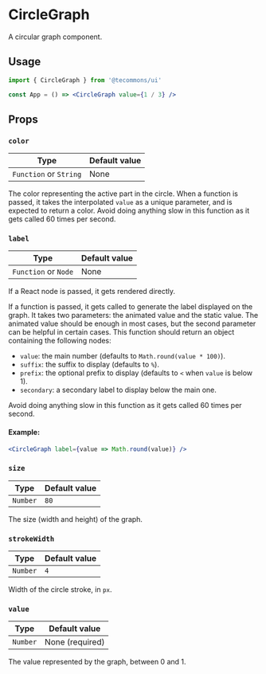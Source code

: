 # CircleGraph

A circular graph component.

## Usage

```jsx
import { CircleGraph } from '@tecommons/ui'

const App = () => <CircleGraph value={1 / 3} />
```

## Props

### `color`

| Type                   | Default value |
| ---------------------- | ------------- |
| `Function` or `String` | None          |

The color representing the active part in the circle. When a function is passed, it takes the interpolated `value` as a unique parameter, and is expected to return a color. Avoid doing anything slow in this function as it gets called 60 times per second.

### `label`

| Type                 | Default value |
| -------------------- | ------------- |
| `Function` or `Node` | None          |

If a React node is passed, it gets rendered directly.

If a function is passed, it gets called to generate the label displayed on the graph. It takes two parameters: the animated value and the static value. The animated value should be enough in most cases, but the second parameter can be helpful in certain cases. This function should return an object containing the following nodes:

- `value`: the main number (defaults to `Math.round(value * 100)`).
- `suffix`: the suffix to display (defaults to `%`).
- `prefix`: the optional prefix to display (defaults to `<` when `value` is below 1).
- `secondary`: a secondary label to display below the main one.

Avoid doing anything slow in this function as it gets called 60 times per second.

#### Example:

```jsx
<CircleGraph label={value => Math.round(value)} />
```

### `size`

| Type     | Default value |
| -------- | ------------- |
| `Number` | `80`          |

The size (width and height) of the graph.

### `strokeWidth`

| Type     | Default value |
| -------- | ------------- |
| `Number` | `4`           |

Width of the circle stroke, in `px`.

### `value`

| Type     | Default value   |
| -------- | --------------- |
| `Number` | None (required) |

The value represented by the graph, between 0 and 1.
